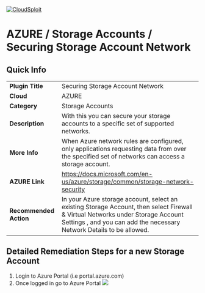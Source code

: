 [![CloudSploit](https://cloudsploit.com/img/logo-new-big-text-100.png "CloudSploit")](https://cloudsploit.com)

# AZURE / Storage Accounts / Securing Storage Account Network
## Quick Info

| | |
|-|-|
| **Plugin Title** | Securing Storage Account Network |
| **Cloud** | AZURE |
| **Category** | Storage Accounts |
| **Description** | With this you can secure your storage accounts to a specific set of supported networks. |
| **More Info** | When Azure network rules are configured, only applications requesting data from over the specified set of networks can access a storage account. |
| **AZURE Link** | https://docs.microsoft.com/en-us/azure/storage/common/storage-network-security |
| **Recommended Action** | In your Azure storage account, select an existing Storage Account, then select Firewall & Virtual Networks under Storage Account Settings , and you can add the necessary Network Details to be allowed. |

## Detailed Remediation Steps for a new Storage Account
1.  Login to Azure Portal (i.e portal.azure.com)
2.  Once logged in go to Azure Portal
![](images/Azure_Portal.png)
